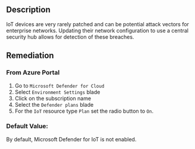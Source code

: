 ## Description

IoT devices are very rarely patched and can be potential attack vectors for enterprise networks. Updating their network configuration to use a central security hub allows for detection of these breaches.

## Remediation

### From Azure Portal

  1. Go to `Microsoft Defender for Cloud`
  2. Select `Environment Settings` blade
  3. Click on the subscription name
  4. Select the `Defender plans` blade
  5. For the `IoT` resource type `Plan` set the radio button to `On`.

### Default Value:

By default, Microsoft Defender for IoT is not enabled.